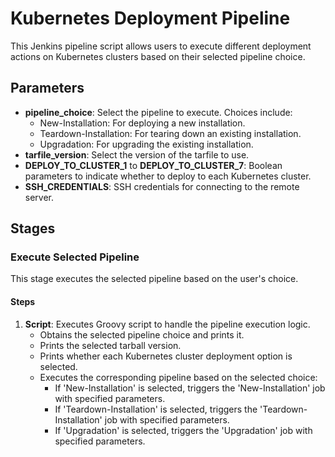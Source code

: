 # Kubernetes Deployment Pipeline

This Jenkins pipeline script allows users to execute different deployment actions on Kubernetes clusters based on their selected pipeline choice.

## Parameters

- **pipeline_choice**: Select the pipeline to execute. Choices include:
  - New-Installation: For deploying a new installation.
  - Teardown-Installation: For tearing down an existing installation.
  - Upgradation: For upgrading the existing installation.
- **tarfile_version**: Select the version of the tarfile to use.
- **DEPLOY_TO_CLUSTER_1** to **DEPLOY_TO_CLUSTER_7**: Boolean parameters to indicate whether to deploy to each Kubernetes cluster.
- **SSH_CREDENTIALS**: SSH credentials for connecting to the remote server.

## Stages

### Execute Selected Pipeline

This stage executes the selected pipeline based on the user's choice.

#### Steps

1. **Script**: Executes Groovy script to handle the pipeline execution logic.
   - Obtains the selected pipeline choice and prints it.
   - Prints the selected tarball version.
   - Prints whether each Kubernetes cluster deployment option is selected.
   - Executes the corresponding pipeline based on the selected choice:
     - If 'New-Installation' is selected, triggers the 'New-Installation' job with specified parameters.
     - If 'Teardown-Installation' is selected, triggers the 'Teardown-Installation' job with specified parameters.
     - If 'Upgradation' is selected, triggers the 'Upgradation' job with specified parameters.

